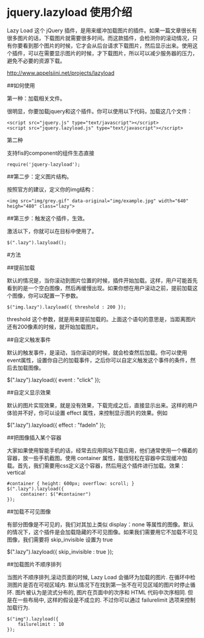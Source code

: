 # jquery.lazyload 使用介绍

Lazy Load 这个 jQuery 插件，是用来缓冲加载图片的插件。如果一篇文章很长有很多图片的话，下载图片就需要很多时间。而这款插件，会检测你的滚动情况，只有你要看到那个图片的时候，它才会从后台请求下载图片，然后显示出来。使用这个插件，可以在需要显示图片的时候，才下载图片，所以可以减少服务器的压力，避免不必要的资源下载。

http://www.appelsiini.net/projects/lazyload

##如何使用

第一种：加载相关文件。

很明显，你要加载jquery和这个插件。你可以使用以下代码，加载这几个文件：

	<script src="jquery.js" type="text/javascript"></script>
	<script src="jquery.lazyload.js" type="text/javascript"></script>

第二种

支持fis的component的组件生态直接

	require('jquery-lazyload');

##第二步：定义图片结构。

按照官方的建议，定义你的img结构：

	<img src="img/grey.gif" data-original="img/example.jpg" width="640" heigh="480" class="lazy">

##第三步：触发这个插件，生效。

激活以下，你就可以在目标中使用了。

	$(".lazy").lazyload();




#方法

##提前加载

默认的情况是，当你滚动到图片位置的时候，插件开始加载。这样，用户可能首先看到的是一个空白图像，然后再缓慢出现。如果你想在用户滚动之前，提前加载这个图像，你可以配置一下参数。

	$("img.lazy").lazyload({ threshold : 200 });
threshold 这个参数，就是用来提前加载的。上面这个语句的意思是，当距离图片还有200像素的时候，就开始加载图片。

##自定义触发事件

默认的触发事件，是滚动，当你滚动的时候，就会检查然后加载。你可以使用event属性，设置你自己的加载事件，之后你可以自定义触发这个事件的条件，然后去加载图像。

$(".lazy").lazyload({ event : "click" });

##自定义显示效果

默认的图片实现效果，就是没有效果，下载完成之后，直接显示出来。这样的用户体验并不好，你可以设置 effect 属性，来控制显示图片的效果。例如

$(".lazy").lazyload({ effect : "fadeIn" });


##把图像插入某个容器

大家如果使用智能手机的话，经常去应用网站下载应用，他们通常使用一个横着的容器，放一些手机截图。使用 container 属性，能很轻松在容器中实现缓冲加载。首先，我们需要用css定义这个容器，然后用这个插件进行加载。效果： vertical

	#container { height: 600px; overflow: scroll; }
	$(".lazy").lazyload({         
	     container: $("#container")
	});


##加载不可见图像

有部分图像是不可见的，我们对其加上类似 display：none 等属性的图像。默认的情况下，这个插件是会加载隐藏的不可见图像。如果我们需要用它不加载不可见图像，我们需要将 skip_invisible 设置为 true

$(".lazy").lazyload({ skip_invisible : true });


##加载图片不顺序排列

当图片不顺序排列,滚动页面的时候, Lazy Load 会循环为加载的图片. 在循环中检测图片是否在可视区域内. 默认情况下在找到第一张不在可见区域的图片时停止循环. 图片被认为是流式分布的, 图片在页面中的次序和 HTML 代码中次序相同. 但是在一些布局中, 这样的假设是不成立的. 不过你可以通过 failurelimit 选项来控制加载行为.

	$("img").lazyload({    
		failurelimit : 10    
	});   